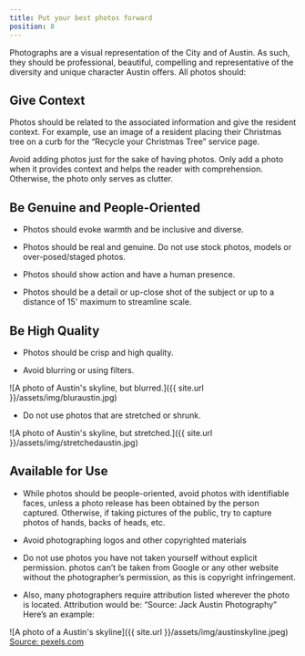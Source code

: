 ```yaml
---
title: Put your best photos forward
position: 8
---
```

Photographs are a visual representation of the City and of Austin. As such, they should be professional, beautiful, compelling and representative of the diversity and unique character Austin offers.  All photos should:
     
## Give Context
Photos should be related to the associated information and give the resident context. For example, use an image of a resident placing their Christmas tree on a curb for the “Recycle your Christmas Tree” service page. 

Avoid adding photos just for the sake of having photos. Only add a photo when it provides context and helps the reader with comprehension. Otherwise, the photo only serves as clutter. 

## Be Genuine and People-Oriented

* Photos should evoke warmth and be inclusive and diverse. 

* Photos should be real and genuine. Do not use stock photos, models or over-posed/staged photos. 

* Photos should show action and have a human presence.

* Photos should be a detail or up-close shot of the subject or up to a distance of 15' maximum to streamline scale.

## Be High Quality
* Photos should be crisp and high quality. 

* Avoid blurring or using filters. 

![A photo of Austin's skyline, but blurred.]({{ site.url }}/assets/img/bluraustin.jpg)

* Do not use photos that are stretched or shrunk. 

![A photo of Austin's skyline, but stretched.]({{ site.url }}/assets/img/stretchedaustin.jpg)

## Available for Use

* While photos should be people-oriented, avoid photos with identifiable faces, unless a photo release has been obtained by the person captured. Otherwise, if taking pictures of the public, try to capture photos of hands, backs of heads, etc. 

* Avoid photographing logos and other copyrighted materials

* Do not use photos you have not taken yourself without explicit permission. photos can’t be taken from Google or any other website without the photographer’s permission, as this is copyright infringement. 

* Also, many photographers require attribution listed wherever the photo is located. Attribution would be: “Source: Jack Austin Photography” Here’s an example:

![A photo of a Austin's skyline]({{ site.url }}/assets/img/austinskyline.jpeg)
[Source: pexels.com](https://www.pexels.com/photo/green-tree-macro-photography-668282/)

